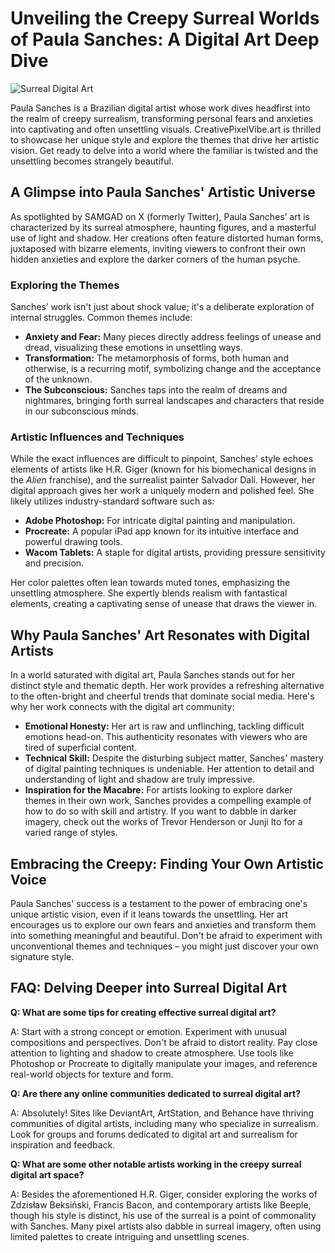 # Unveiling the Creepy Surreal Worlds of Paula Sanches: A Digital Art Deep Dive

![Surreal Digital Art](https://images.unsplash.com/photo-1503844269743-26e24220f33c?q=80&w=2070&auto=format&fit=crop&ixlib=rb-4.0.3&ixid=M3wxMjA3fDB8MHxwaG90by1wYWdlfHx8fGVufDB8fHx8fA%3D%3D)

Paula Sanches is a Brazilian digital artist whose work dives headfirst into the realm of creepy surrealism, transforming personal fears and anxieties into captivating and often unsettling visuals. CreativePixelVibe.art is thrilled to showcase her unique style and explore the themes that drive her artistic vision. Get ready to delve into a world where the familiar is twisted and the unsettling becomes strangely beautiful.

## A Glimpse into Paula Sanches' Artistic Universe

As spotlighted by SAMGAD on X (formerly Twitter), Paula Sanches’ art is characterized by its surreal atmosphere, haunting figures, and a masterful use of light and shadow. Her creations often feature distorted human forms, juxtaposed with bizarre elements, inviting viewers to confront their own hidden anxieties and explore the darker corners of the human psyche.

### Exploring the Themes

Sanches’ work isn't just about shock value; it's a deliberate exploration of internal struggles. Common themes include:

*   **Anxiety and Fear:** Many pieces directly address feelings of unease and dread, visualizing these emotions in unsettling ways.
*   **Transformation:** The metamorphosis of forms, both human and otherwise, is a recurring motif, symbolizing change and the acceptance of the unknown.
*   **The Subconscious:** Sanches taps into the realm of dreams and nightmares, bringing forth surreal landscapes and characters that reside in our subconscious minds.

### Artistic Influences and Techniques

While the exact influences are difficult to pinpoint, Sanches' style echoes elements of artists like H.R. Giger (known for his biomechanical designs in the *Alien* franchise), and the surrealist painter Salvador Dalí. However, her digital approach gives her work a uniquely modern and polished feel. She likely utilizes industry-standard software such as:

*   **Adobe Photoshop:** For intricate digital painting and manipulation.
*   **Procreate:** A popular iPad app known for its intuitive interface and powerful drawing tools.
*   **Wacom Tablets:** A staple for digital artists, providing pressure sensitivity and precision.

Her color palettes often lean towards muted tones, emphasizing the unsettling atmosphere. She expertly blends realism with fantastical elements, creating a captivating sense of unease that draws the viewer in.

## Why Paula Sanches' Art Resonates with Digital Artists

In a world saturated with digital art, Paula Sanches stands out for her distinct style and thematic depth. Her work provides a refreshing alternative to the often-bright and cheerful trends that dominate social media. Here's why her work connects with the digital art community:

*   **Emotional Honesty:** Her art is raw and unflinching, tackling difficult emotions head-on. This authenticity resonates with viewers who are tired of superficial content.
*   **Technical Skill:** Despite the disturbing subject matter, Sanches' mastery of digital painting techniques is undeniable. Her attention to detail and understanding of light and shadow are truly impressive.
*   **Inspiration for the Macabre:** For artists looking to explore darker themes in their own work, Sanches provides a compelling example of how to do so with skill and artistry. If you want to dabble in darker imagery, check out the works of Trevor Henderson or Junji Ito for a varied range of styles.

## Embracing the Creepy: Finding Your Own Artistic Voice

Paula Sanches' success is a testament to the power of embracing one's unique artistic vision, even if it leans towards the unsettling. Her art encourages us to explore our own fears and anxieties and transform them into something meaningful and beautiful. Don't be afraid to experiment with unconventional themes and techniques – you might just discover your own signature style.

## FAQ: Delving Deeper into Surreal Digital Art

**Q: What are some tips for creating effective surreal digital art?**

A: Start with a strong concept or emotion. Experiment with unusual compositions and perspectives. Don't be afraid to distort reality. Pay close attention to lighting and shadow to create atmosphere. Use tools like Photoshop or Procreate to digitally manipulate your images, and reference real-world objects for texture and form.

**Q: Are there any online communities dedicated to surreal digital art?**

A: Absolutely! Sites like DeviantArt, ArtStation, and Behance have thriving communities of digital artists, including many who specialize in surrealism. Look for groups and forums dedicated to digital art and surrealism for inspiration and feedback.

**Q: What are some other notable artists working in the creepy surreal digital art space?**

A: Besides the aforementioned H.R. Giger, consider exploring the works of Zdzisław Beksiński, Francis Bacon, and contemporary artists like Beeple, though his style is distinct, his use of the surreal is a point of commonality with Sanches. Many pixel artists also dabble in surreal imagery, often using limited palettes to create intriguing and unsettling scenes.
